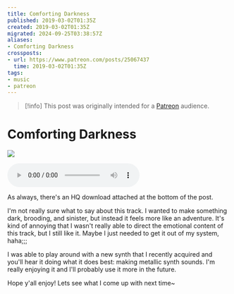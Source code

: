 ```yaml
---
title: Comforting Darkness
published: 2019-03-02T01:35Z
created: 2019-03-02T01:35Z
migrated: 2024-09-25T03:38:57Z
aliases:
- Comforting Darkness
crossposts:
- url: https://www.patreon.com/posts/25067437
  time: 2019-03-02T01:35Z
tags:
- music
- patreon
---
```


> [!info]
> This post was originally intended for a [Patreon](../tags/patreon.md) audience.

# Comforting Darkness

![](201903020135-comforting-darkness.png)

<audio controls="">
	<source src="201903020135-comforting-darkness.mp3" type="audio/mpeg">
</audio>

As always, there's an HQ download attached at the bottom of the post. 

I'm not really sure what to say about this track. I wanted to make something dark, brooding, and sinister, but instead it feels more like an adventure. It's kind of annoying that I wasn't really able to direct the emotional content of this track, but I still like it. Maybe I just needed to get it out of my system, haha;;; 

I was able to play around with a new synth that I recently acquired and you'll hear it doing what it does best: making metallic synth sounds. I'm really enjoying it and I'll probably use it more in the future.

Hope y'all enjoy! Lets see what I come up with next time~
